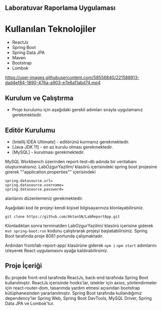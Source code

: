 ## Laboratuvar Raporlama Uygulaması

# Kullanılan Teknolojiler
* ReactJs
* Spring Boot
* Spring Data JPA
* Maven
* Bootstrap
* Lombok

https://user-images.githubusercontent.com/58556840/221588913-dad4ef84-1890-476a-a903-e7e8a11abd74.mp4

## Kurulum ve Çalıştırma

* Proje kurulumu için aşağıdaki gerekli adımları sırayla uygulamanız gerekmektedir.

## Editör Kurulumu
* [Intellij IDEA Ultimate] - editörünü kurmanız gerekmektedir.
* [Java JDK 11] - en az kurulu olması gerekmektedir.
* [MySQL] - kurulması gerekmektedir.

MySQL Workbench üzerinden report-test-db adında bir veritabanı oluşturmalısınız.
LabOzgurYazilim/ klasörü içerisindeki spring boot projesine girerek ""application.properties"" içerisindeki
```
spring.datasource.url=
spring.datasource.username=
spring.datasource.password=
```
alanlarını düzenlemeniz gerekmektedir.

Aşağıdaki kod ile projeyi kendi kişisel bilgisayarınıza klonlayabilirsiniz.

```
git clone https://github.com/AktanSN/LabReportApp.git
```

Klonladıktan sonra terminalden LabOzgurYazilim/ klasörü içerisine giderek 
``
mvn spring-boot:run
``
kodunu çalıştırarak projeyi başlatabilirsiniz. Spring Boot tarafında proje 8081 portunda çalışmaktadır.

Ardından front/lab-report-app/ klasörüne giderek
``
npm i
``
``
npm start
``
adımlarını izleyerek React uygulamasını ayağa kaldırabilirsiniz.





## Proje İçeriği
Bu projede front-end tarafında ReactJs, back-end tarafında Spring Boot kullanılmıştır. ReactJs içerisinde hooks'lar, istekler için axios, yönlendirmeler için react-router-dom, tasarımda yardım etmesi açısından bootstrap kütüphanesinden yararlanılmıştır. Spring Boot tarafında kullandığımız dependency'ler Spring Web, Spring Boot DevTools, MySQL Driver, Spring Data JPA ve Lombok'tur.




